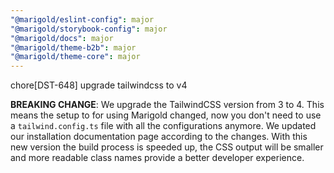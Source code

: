 ```yaml
---
"@marigold/eslint-config": major
"@marigold/storybook-config": major
"@marigold/docs": major
"@marigold/theme-b2b": major
"@marigold/theme-core": major
---
```


chore[DST-648] upgrade tailwindcss to v4

**BREAKING CHANGE**: We upgrade the TailwindCSS version from 3 to 4. This means the setup to for using Marigold changed, now you don't need to use a `tailwind.config.ts` file with all the configurations anymore. We updated our installation documentation page according to the changes.
With this new version the build process is speeded up, the CSS output will be smaller and more readable class names provide a better developer experience. 

